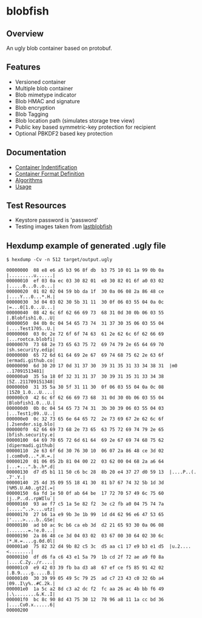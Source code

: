 # blobfish

## Overview
An ugly blob container based on protobuf.

## Features
- Versioned container
- Multiple blob container
- Blob mimetype indicator
- Blob HMAC and signature
- Blob encryption
- Blob Tagging
- Blob location path (simulates storage tree view)
- Public key based symmetric-key protection for recipient
- Optional PBKDF2 based key protection

## Documentation
- [Container Indentification](doc/identification.md)
- [Container Format Definition](src/main/proto/blobfish.proto)
- [Algorithms](doc/ciphersuite.md)
- [Usage](doc/usage.md)

## Test Resources
- Keystore password is 'password'
- Testing images taken from [lastblobfish](http://thelastblobfish.tumblr.com/)

## Hexdump example of generated .ugly file

```
$ hexdump -Cv -n 512 target/output.ugly

00000000  08 e8 e6 a5 b3 96 8f db  b3 75 10 01 1a 99 0b 0a  |.........u......|
00000010  ef 03 0a ec 03 30 82 01  e8 30 82 01 6f a0 03 02  |.....0...0..o...|
00000020  01 02 02 04 59 bb da 1f  30 0a 06 08 2a 86 48 ce  |....Y...0...*.H.|
00000030  3d 04 03 02 30 5b 31 11  30 0f 06 03 55 04 0a 0c  |=...0[1.0...U...|
00000040  08 42 6c 6f 62 66 69 73  68 31 0d 30 0b 06 03 55  |.Blobfish1.0...U|
00000050  04 0b 0c 04 54 65 73 74  31 37 30 35 06 03 55 04  |....Test1705..U.|
00000060  03 0c 2e 72 6f 6f 74 63  61 2e 62 6c 6f 62 66 69  |...rootca.blobfi|
00000070  73 68 2e 73 65 63 75 72  69 74 79 2e 65 64 69 70  |sh.security.edip|
00000080  65 72 6d 61 64 69 2e 67  69 74 68 75 62 2e 63 6f  |ermadi.github.co|
00000090  6d 30 20 17 0d 31 37 30  39 31 35 31 33 34 38 31  |m0 ..17091513481|
000000a0  35 5a 18 0f 32 31 31 37  30 39 31 35 31 33 34 38  |5Z..211709151348|
000000b0  31 35 5a 30 5f 31 11 30  0f 06 03 55 04 0a 0c 08  |15Z0_1.0...U....|
000000c0  42 6c 6f 62 66 69 73 68  31 0d 30 0b 06 03 55 04  |Blobfish1.0...U.|
000000d0  0b 0c 04 54 65 73 74 31  3b 30 39 06 03 55 04 03  |...Test1;09..U..|
000000e0  0c 32 73 65 6e 64 65 72  2e 73 69 67 2e 62 6c 6f  |.2sender.sig.blo|
000000f0  62 66 69 73 68 2e 73 65  63 75 72 69 74 79 2e 65  |bfish.security.e|
00000100  64 69 70 65 72 6d 61 64  69 2e 67 69 74 68 75 62  |dipermadi.github|
00000110  2e 63 6f 6d 30 76 30 10  06 07 2a 86 48 ce 3d 02  |.com0v0...*.H.=.|
00000120  01 06 05 2b 81 04 00 22  03 62 00 04 68 2a a6 64  |...+...".b..h*.d|
00000130  d7 d5 b1 11 50 c6 bc 28  8b 20 e4 37 27 d0 59 13  |....P..(. .7'.Y.|
00000140  25 4d 35 09 55 18 41 30  81 b7 67 74 32 5b 1d 3d  |%M5.U.A0..gt2[.=|
00000150  6a fd 1e 50 0f ab 64 be  17 72 70 57 49 6c 75 60  |j..P..d..rpWIlu`|
00000160  93 ae f7 c5 1a 5e 82 f2  3e c2 fb a0 04 75 74 7a  |.....^..>....utz|
00000170  27 b6 1a e9 9b 3e 1b 99  1d d4 62 96 e6 47 53 65  |'....>....b..GSe|
00000180  ad b0 ac 9c b6 ca eb 3d  d2 21 65 93 30 0a 06 08  |.......=.!e.0...|
00000190  2a 86 48 ce 3d 04 03 02  03 67 00 30 64 02 30 6c  |*.H.=....g.0d.0l|
000001a0  75 82 32 d4 9b 82 c5 3c  d5 aa c1 17 e9 b3 e1 d5  |u.2....<........|
000001b0  df d6 fa c6 43 e1 5a 79  1b cd 2f 72 ae a9 f0 8a  |....C.Zy../r....|
000001c0  e9 42 03 39 fb ba d3 a8  67 ef ce f5 85 91 42 02  |.B.9....g.....B.|
000001d0  30 39 99 05 49 5c 79 25  ad c7 23 43 c0 32 6b a4  |09..I\y%..#C.2k.|
000001e0  1a 5c a2 8d c3 a2 dc f2  fc aa 26 ac 4b bb f6 49  |.\........&.K..I|
000001f0  bc 8c 90 8d 43 75 30 12  78 96 a8 11 1a cc bd 36  |....Cu0.x......6|
00000200
```
